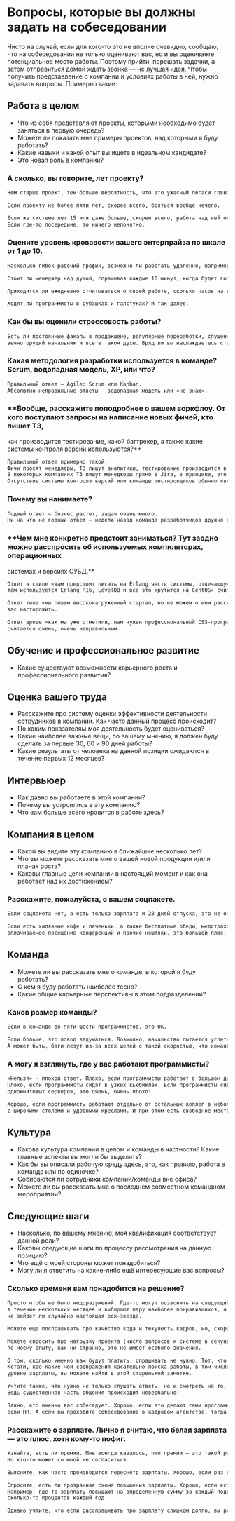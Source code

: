 # Вопросы, которые вы должны задать на собеседовании

Чисто на случай, если для кого-то это не вполне очевидно, сообщаю, что на собеседовании не только оценивают вас,
но и вы оцениваете потенциальное место работы. Поэтому прийти, порешать задачки, а затем отправиться домой
ждать звонка — не лучшая идея. Чтобы получить представление о компании и условиях работы в ней, нужно задавать вопросы.
Примерно такие:

## Работа в целом

- Что из себя представляют проекты, которыми необходимо будет заняться в первую очередь?
- Можете ли показать мне примеры проектов, над которыми я буду работать?
- Какие навыки и какой опыт вы ищете в идеальном кандидате?
- Это новая роль в компании?

### **А сколько, вы говорите, лет проекту?**

```markdown
Чем старше проект, тем больше вероятность, что это ужасный легаси говнокод, а поддерживающая его команда программистов полностью меняется в течение одного года.

Если проекту не более пяти лет, скорее всего, бояться вообще нечего.

Если же системе лет 15 или даже больше, скорее всего, работа над ней окажется сомнительным удовольствием.
Если где-то посередине, то ничего непонятно.
```

### **Оцените уровень кровавости вашего энтерпрайза по шкале от 1 до 10.**

```markdown
Насколько гибок рабочий график, возможно ли работать удаленно, например, в случае болезни.

Стоит ли менеджер над душой, спрашивая каждые 10 минут, когда будет готово, или же дает задачу и идет по своим делам?

Приходится ли ежедневно отчитываться о своей работе, сколько часов на какую задачу было потрачено?

Ходят ли программисты в рубашках и галстуках? И так далее.
```

### **Как бы вы оценили стрессовость работы?**

```markdown
Есть ли постоянные факапы в продакшене, регулярные переработки, спущенные сверху сроки, звонки по ночам от службы поддержки, 
вечно орущий начальник и все в таком духе. Вряд ли вы наслаждаетесь стрессом.
```

### **Какая методология разработки используется в команде? Scrum, водопадная модель, XP, или что?**

```markdown
Правильный ответ — Agile: Scrum или Kanban.
Абсолютно неправильные ответы — водопадная модель или «не знаю».
```

### **Вообще, расскажите поподробнее о вашем воркфлоу. От кого поступают запросы на написание новых фичей, кто пишет ТЗ,
как производится тестирование, какой багтрекер, а также какие системы контроля версий используются?**

```markdown
Правильный ответ примерно такой.
Фичи просят менеджеры, ТЗ пишут аналитики, тестирование производится в несколько этапов (функциональное, нагрузочное, альфа, бета) командой тестировщиков, используем Jira, Git.
В некоторых компаниях ТЗ пишут менеджеры прямо в Jira, в принципе, это ОК.
Отсутствие системы контроля версий или команды тестировщиков обычно является тревожным знаком.
```

### **Почему вы нанимаете?**

```markdown
Годный ответ — бизнес растет, задач очень много.
Ни на что не годный ответ — неделю назад команда разработчиков дружно встала и ушла.
```

### **Чем мне конкретно предстоит заниматься? Тут заодно можно расспросить об используемых компиляторах, операционных
системах и версиях СУБД.**

```markdown
Ответ в стиле «вам предстоит писать на Erlang часть системы, отвечающую за обработку котировок,
там используется Erlang R16, LevelDB и все это крутится на CentOS» считается правильным.

Ответ типа «мы пишем высоконагруженный стартап, но не можем о нем рассказать, так как заказчик заставил подписать NDA» должен
вас насторожить.

Ответ вроде «как мы уже отметили, нам нужен профессиональный CSS-программист со знанием JavaScript, Ruby, NoSQL и Django»
считается очень, очень неправильным.
```

## Обучение и профессиональное развитие

- Какие существуют возможности карьерного роста и профессионального развития?

## Оценка вашего труда

- Расскажите про систему оценки эффективности деятельности сотрудников в компании. Как часто данный процесс происходит?
- По каким показателям моя деятельность будет оцениваться?
- Какие наиболее важные вещи, по вашему мнению, я должен буду сделать за первые 30, 60 и 90 дней работы?
- Какие результаты от человека на данной позиции ожидаются в течение первых 12 месяцев?

## Интервьюер

- Как давно вы работаете в этой компании?
- Почему вы устроились в эту компанию?
- Что вам больше всего нравится в работе здесь?

## Компания в целом

- Какой вы видите эту компанию в ближайшие несколько лет?
- Что вы можете рассказать мне о вашей новой продукции и/или планах роста?
- Каковы главные цели компании в настоящий момент и как она работает над их достижением?

### **Расскажите, пожалуйста, о вашем соцпакете.**

```markdown
Если соцпакета нет, а есть только зарплата и 28 дней отпуска, это не очень круто.

Если есть халявные кофе и печеньки, а также бесплатные обеды, медстраховка, деньги на новый ноутбук, занятия английским в офисе, 
оплачиваемое посещение конференций и прочие нештяки, это большой плюс.
```

## Команда

- Можете ли вы рассказать мне о команде, в которой я буду работать?
- С кем я буду работать наиболее тесно?
- Какие общие карьерные перспективы в этом подразделении?

### **Каков размер команды?**

```markdown
Если в команде до пяти-шести программистов, это ОК.

Если больше, это повод задуматься. Возможно, начальство пытается успеть сдать проект к дэдлайну, наняв побольше людей.
А может быть, баги лезут из-за всех щелей с такой скоростью, что команда не успевает заниматься ничем другим, кроме их исправления.
```

### **А могу я взглянуть, где у вас работают программисты?**

```markdown
«Нельзя» — плохой ответ. Плохо, если программисты работают в большом душном опенспейсе вместе с бухгалтерами и отделом продаж. 
Плохо, если программисты сидят в узких кьюбиклах. Если программисты сидят в старом курятнике рядом с грудой гудящих 
одноюнитовых серверов, это очень, очень плохо!

Хорошо, если программисты работают отдельно от остальных коллег в небольшой тихой кондиционируемой комнате человек на семь, 
с широкими столами и удобными креслами. И при этом есть свободное место спиной к стене.
```

## Культура

- Какова культура компании в целом и команды в частности? Какие главные аспекты вы могли бы выделить?
- Как бы вы описали рабочую среду здесь, это, как правило, работа в команде или по одиночке?
- Собираются ли сотрудники компании/команды вне офиса?
- Можете ли вы рассказать мне о последнем совместном командном мероприятии?

## Следующие шаги

- Насколько, по вашему мнению, моя квалификация соответствует данной роли?
- Каковы следующие шаги по процессу рассмотрения на данную позицию?
- Что ещё с моей стороны может понадобиться?
- Могу ли я ответить на какие-либо ещё интересующие вас вопросы?

### **Сколько времени вам понадобится на решение?**

```markdown
Просто чтобы не было недоразумений. Где-то могут позвонить на следующий день, где-то собеседуют многих программистов
в течение нескольких месяцев и выбирают пару наиболее понравившихся, а где-то и вовсе никого не ищут, а так, смотрят,
не зайдет ли случайно настоящая рок-звезда.

Можете еще поспрашивать про качество кода и текучесть кадров, но, скорее всего, никто вам на эти вопросы честно не ответит.

Можете спросить про нагрузку проекта (число запросов к системе в секунду, количество пользователей и так далее), но,
по моему опыту, как ни странно, это не имеет особого значения.

О том, сколько именно вам будут платить, спрашивать не нужно. Тот, кто вас собеседует, сам поднимет этот вопрос, не сомневайтесь.
Кстати, кое-какие мои соображения касательно поиска работы, в том числе, на счет того, как отвечать на вопрос о желаемом
уровне зарплаты, вы можете найти в этой старенькой заметке.

Учтите также, что нужно не только слушать ответы, но и смотреть на то, как ведет себя человек во время ответа.
Ведь существенная часть общения происходит невербально!

Важно, кто именно вас собеседует. Хорошо, если это делают сами программисты, менее хорошо, если технический директор, плохо,
если HR. А если вы проходите собеседование в кадровом агентстве, тогда я вообще не понимаю, каким местом вы думаете.
```

### **Расскажите о зарплате. Лично я считаю, что белая зарплата — это плюс, хотя кому-то пофиг.**

```markdown
Узнайте, есть ли премии. Мне всегда казалось, что премии — это такой развод. Как бы, зарплата, которую на самом деле могут не дать.
Но кто-то может со мной не согласиться.

Выясните, как часто производится пересмотр зарплаты. Хорошо, если раз в год, плохо, если никогда.

Спросите, есть ли прозрачная схема повышения зарплаты. Хорошо, если есть. 
Например, где-то зарплату повышают на определенную сумму за каждый поддерживаемый проект, а где-то увеличивают на 
сколько-то процентов каждый год.

Однако учтите, что если расспрашивать про зарплату слишком долго, вы рискуете произвести негативное впечатление.
```



